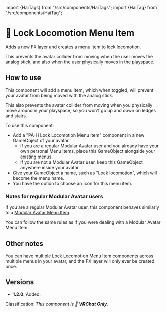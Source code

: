 ﻿import {HaiTags} from "/src/components/HaiTags";
import {HaiTag} from "/src/components/HaiTag";

# 💬 Lock Locomotion Menu Item

<HaiTags>
<HaiTag requiresVRChat={true} />
</HaiTags>

Adds a new FX layer and creates a menu item to lock locomotion.

This prevents the avatar collider from moving when the user moves the analog stick, and also when the user physically moves in the playspace.

## How to use

This component will add a menu item, which when toggled, will prevent your avatar from being moved with the analog stick.

This also prevents the avatar collider from moving when you physically move around in your playspace, so you won't go up and down on ledges and stairs.

To use this component:
- Add a "PA-H Lock Locomotion Menu Item" component in a new GameObject of your avatar.
  - If you are a regular Modular Avatar user and you already have your own personal Menu Items, place this GameObject alongside your existing menus.
  - If you are not a Modular Avatar user, keep this GameObject anywhere inside your avatar.
- Give your GameObject a name, such as "Lock locomotion", which will become the menu name.
- You have the option to choose an icon for this menu item.

### Notes for regular Modular Avatar users

If you are a regular Modular Avatar user, this component behaves similarly to a [Modular Avatar Menu Item](https://modular-avatar.nadena.dev/docs/reference/menu-item).

You can follow the same rules as if you were dealing with a Modular Avatar Menu Item.

## Other notes

You can have multiple Lock Locomotion Menu Item components across multiple menus in your avatar, and the FX layer will only ever be created once.

## Versions

- **1.2.0**: Added.

Classification: *This component is **💬 VRChat Only**.*
